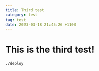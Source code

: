 ```yaml
---
title: Third test
category: test
tag: test
date: 2023-03-18 21:45:26 +1100
---
```



# This is the third test!

```bash
./deploy
```
